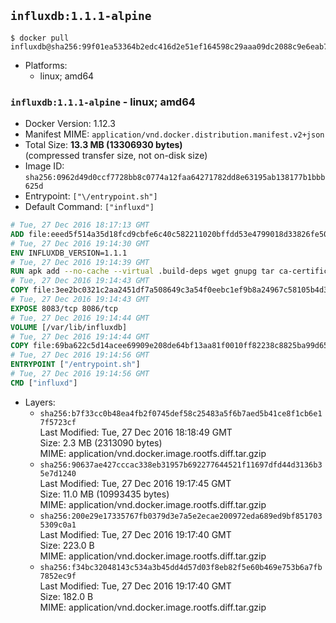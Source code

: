 ## `influxdb:1.1.1-alpine`

```console
$ docker pull influxdb@sha256:99f01ea53364b2edc416d2e51ef164598c29aaa09dc2088c9e6eab7ab5c020e7
```

-	Platforms:
	-	linux; amd64

### `influxdb:1.1.1-alpine` - linux; amd64

-	Docker Version: 1.12.3
-	Manifest MIME: `application/vnd.docker.distribution.manifest.v2+json`
-	Total Size: **13.3 MB (13306930 bytes)**  
	(compressed transfer size, not on-disk size)
-	Image ID: `sha256:0962d49d0ccf7728bb8c0774a12faa64271782dd8e63195ab138177b1bbb625d`
-	Entrypoint: `["\/entrypoint.sh"]`
-	Default Command: `["influxd"]`

```dockerfile
# Tue, 27 Dec 2016 18:17:13 GMT
ADD file:eeed5f514a35d18fcd9cbfe6c40c582211020bffdd53e4799018d33826fe5067 in / 
# Tue, 27 Dec 2016 19:14:30 GMT
ENV INFLUXDB_VERSION=1.1.1
# Tue, 27 Dec 2016 19:14:39 GMT
RUN apk add --no-cache --virtual .build-deps wget gnupg tar ca-certificates &&     update-ca-certificates &&     gpg --keyserver hkp://ha.pool.sks-keyservers.net         --recv-keys 05CE15085FC09D18E99EFB22684A14CF2582E0C5 &&     wget -q https://dl.influxdata.com/influxdb/releases/influxdb-${INFLUXDB_VERSION}-static_linux_amd64.tar.gz.asc &&     wget -q https://dl.influxdata.com/influxdb/releases/influxdb-${INFLUXDB_VERSION}-static_linux_amd64.tar.gz &&     gpg --batch --verify influxdb-${INFLUXDB_VERSION}-static_linux_amd64.tar.gz.asc influxdb-${INFLUXDB_VERSION}-static_linux_amd64.tar.gz &&     mkdir -p /usr/src &&     tar -C /usr/src -xzf influxdb-${INFLUXDB_VERSION}-static_linux_amd64.tar.gz &&     rm -f /usr/src/influxdb-*/influxdb.conf &&     chmod +x /usr/src/influxdb-*/* &&     cp -a /usr/src/influxdb-*/* /usr/bin/ &&     rm -rf *.tar.gz* /usr/src /root/.gnupg &&     apk del .build-deps
# Tue, 27 Dec 2016 19:14:43 GMT
COPY file:3ee2bc0321c2aa2451df7a508649c3a54f0eebc1ef9b8a24967c58105b4d3160 in /etc/influxdb/influxdb.conf 
# Tue, 27 Dec 2016 19:14:43 GMT
EXPOSE 8083/tcp 8086/tcp
# Tue, 27 Dec 2016 19:14:44 GMT
VOLUME [/var/lib/influxdb]
# Tue, 27 Dec 2016 19:14:44 GMT
COPY file:69ba622c5d14acee69909e208de64bf13aa81f0010ff82238c8825ba99d65290 in /entrypoint.sh 
# Tue, 27 Dec 2016 19:14:56 GMT
ENTRYPOINT ["/entrypoint.sh"]
# Tue, 27 Dec 2016 19:14:56 GMT
CMD ["influxd"]
```

-	Layers:
	-	`sha256:b7f33cc0b48ea4fb2f0745def58c25483a5f6b7aed5b41ce8f1cb6e17f5723cf`  
		Last Modified: Tue, 27 Dec 2016 18:18:49 GMT  
		Size: 2.3 MB (2313090 bytes)  
		MIME: application/vnd.docker.image.rootfs.diff.tar.gzip
	-	`sha256:90637ae427cccac338eb31957b692277644521f11697dfd44d3136b35e7d1240`  
		Last Modified: Tue, 27 Dec 2016 19:17:45 GMT  
		Size: 11.0 MB (10993435 bytes)  
		MIME: application/vnd.docker.image.rootfs.diff.tar.gzip
	-	`sha256:200e29e17335767fb0379d3e7a5e2ecae200972eda689ed9bf8517035309c0a1`  
		Last Modified: Tue, 27 Dec 2016 19:17:40 GMT  
		Size: 223.0 B  
		MIME: application/vnd.docker.image.rootfs.diff.tar.gzip
	-	`sha256:f34bc32048143c534a3b45dd4d57d03f8eb82f5e60b469e753b6a7fb7852ec9f`  
		Last Modified: Tue, 27 Dec 2016 19:17:40 GMT  
		Size: 182.0 B  
		MIME: application/vnd.docker.image.rootfs.diff.tar.gzip
